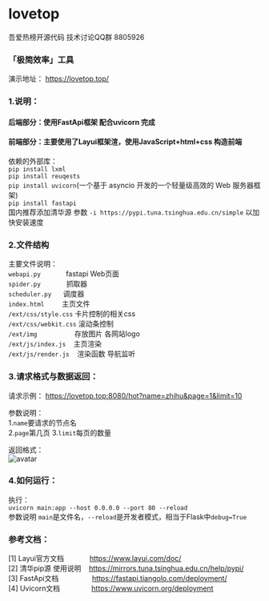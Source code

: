 # lovetop
吾爱热榜开源代码  技术讨论QQ群 8805926

### 「极简效率」工具

演示地址： https://lovetop.top/

### 1.说明： 
#### 后端部分：使用FastApi框架 配合uvicorn 完成
#### 前端部分：主要使用了Layui框架渲，使用JavaScript+html+css 构造前端
依赖的外部库：    
`pip install lxml`  
`pip install reuqests`   
`pip install uvicorn`(一个基于 asyncio 开发的一个轻量级高效的 Web 服务器框架)  
`pip install fastapi`   
国内推荐添加清华源 参数  `-i https://pypi.tuna.tsinghua.edu.cn/simple` 以加快安装速度  

### 2.文件结构

主要文件说明：  
`webapi.py `&nbsp; &nbsp;&nbsp; &nbsp; &nbsp;  &nbsp; fastapi Web页面  
`spider.py` &nbsp; &nbsp; &nbsp; &nbsp; &nbsp; &nbsp; 抓取器  
`scheduler.py`&nbsp; &nbsp; &nbsp; 调度器  
`index.html`&nbsp; &nbsp;&nbsp;  &nbsp; &nbsp; 主页文件  
`/ext/css/style.css` 卡片控制的相关css  
`/ext/css/webkit.css` 滚动条控制   
`/ext/img`&nbsp; &nbsp;&nbsp; &nbsp; &nbsp; &nbsp; &nbsp; &nbsp; &nbsp; &nbsp; 存放图片 各网站logo   
`/ext/js/index.js`&nbsp; &nbsp; 主页渲染    
`/ext/js/render.js`&nbsp; &nbsp; 渲染函数 导航监听    

### 3.请求格式与数据返回：  
请求示例： https://lovetop.top:8080/hot?name=zhihu&page=1&limit=10  

参数说明：  
1.`name`要请求的节点名  
2.`page`第几页
3.`limit`每页的数量

返回格式：  
![avatar](https://raw.githubusercontent.com/LookCos/lovetop/master/preview/json.jpg)
### 4.如何运行：
执行：  
`uvicorn main:app --host 0.0.0.0 --port 80 --reload`  
参数说明 `main`是文件名，`--reload`是开发者模式，相当于Flask中`debug=True`  

### 参考文档：  
[1] Layui官方文档&nbsp; &nbsp; &nbsp; &nbsp; &nbsp; &nbsp;&nbsp;  https://www.layui.com/doc/  
[2] 清华pip源 使用说明&nbsp; &nbsp;   https://mirrors.tuna.tsinghua.edu.cn/help/pypi/  
[3]  FastApi文档&nbsp; &nbsp; &nbsp; &nbsp; &nbsp; &nbsp;&nbsp; &nbsp; &nbsp;  https://fastapi.tiangolo.com/deployment/  
[4]  Uvicorn文档&nbsp; &nbsp;&nbsp; &nbsp; &nbsp;  &nbsp;&nbsp; &nbsp; &nbsp;  https://www.uvicorn.org/deployment
